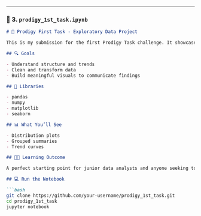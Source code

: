 
---

### 📁 3. `prodigy_1st_task.ipynb`

```markdown
# 🌟 Prodigy First Task - Exploratory Data Project

This is my submission for the first Prodigy Task challenge. It showcases a well-structured EDA pipeline with impactful data insights and visual storytelling.

## 🔍 Goals

- Understand structure and trends
- Clean and transform data
- Build meaningful visuals to communicate findings

## 🧰 Libraries

- pandas
- numpy
- matplotlib
- seaborn

## 📊 What You’ll See

- Distribution plots
- Grouped summaries
- Trend curves

## 🧑‍🎓 Learning Outcome

A perfect starting point for junior data analysts and anyone seeking to master storytelling through data.

## 💻 Run the Notebook

```bash
git clone https://github.com/your-username/prodigy_1st_task.git
cd prodigy_1st_task
jupyter notebook
